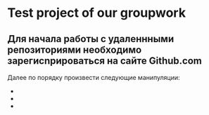 # Test project of our groupwork

## Для начала работы с удаленнными репозиториями необходимо зарегисnрироваться на cайте Github.com

Далее по порядку произвести следующие манипуляции:

* 
* 
* 

